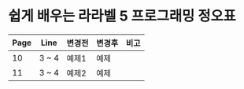 # 쉽게 배우는 라라벨 5 프로그래밍 정오표

| Page  | Line | 변경전| 변경후 | 비고 |
| ------------- | ------------- |  ------------- |  ------------- |   ------------- |
| 10  | 3 ~ 4  | 예제1 | 예제| |
| 11  | 3 ~ 4  | 예제2 | 예제| |
